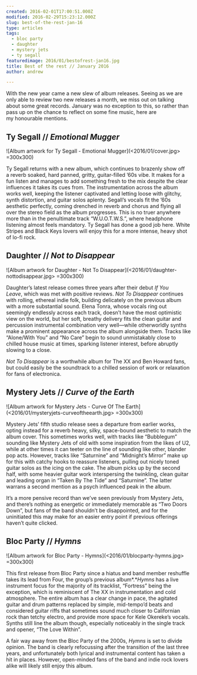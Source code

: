 ```yaml
---
created: 2016-02-01T17:00:51.000Z
modified: 2016-02-29T15:23:12.000Z
slug: best-of-the-rest-jan-16
type: articles
tags:
  - bloc party
  - daughter
  - mystery jets
  - ty segall
featuredimage: 2016/01/bestofrest-jan16.jpg
title: Best of the rest // January 2016
author: andrew

---
```


With the new year came a new slew of album releases. Seeing as we are only able to review two new releases a month, we miss out on talking about some great records. January was no exception to this, so rather than pass up on the chance to reflect on some fine music, here are my honourable mentions.

## Ty Segall // *Emotional Mugger*

![Album artwork for Ty Segall - Emotional Mugger](<2016/01/cover.jpg> =300x300)

Ty Segall returns with a new album, which continues to brazenly show off a reverb soaked, hard panned, gritty, guitar-filled ’60s vibe. It makes for a fun listen and manages to add something fresh to the mix despite the clear influences it takes its cues from. The instrumentation across the album works well, keeping the listener captivated and letting loose with glitchy, synth distortion, and guitar solos aplenty. Segall’s vocals fit the ’60s aesthetic perfectly, coming drenched in reverb and chorus and flying all over the stereo field as the album progresses. This is no truer anywhere more than in the penultimate track “W.U.O.T.W.S.”, where headphone listening almost feels mandatory. Ty Segall has done a good job here. White Stripes and Black Keys lovers will enjoy this for a more intense, heavy shot of lo-fi rock.

## Daughter // *Not to Disappear*

![Album artwork for Daughter - Not To Disappear](<2016/01/daughter-nottodisappear.jpg> =300x300)

Daughter’s latest release comes three years after their debut *If You Leave*, which was met with positive reviews. *Not To Disappear* continues with rolling, ethereal indie folk, building delicately on the previous album with a more substantial sound. Elena Tonra, whose vocals ring out seemingly endlessly across each track, doesn’t have the most optimistic view on the world, but her soft, breathy delivery fits the clean guitar and percussion instrumental combination very well—while otherworldly synths make a prominent appearance across the album alongside them. Tracks like “Alone/With You” and “No Care” begin to sound unmistakably close to chilled house music at times, sparking listener interest, before abruptly slowing to a close.

*Not To Disappear* is a worthwhile album for The XX and Ben Howard fans, but could easily be the soundtrack to a chilled session of work or relaxation for fans of electronica.

## Mystery Jets // *Curve of the Earth*

![Album artwork for Mystery Jets - Curve Of The Earth](<2016/01/mysteryjets-curveoftheearth.jpg> =300x300)

Mystery Jets’ fifth studio release sees a departure from earlier works, opting instead for a reverb heavy, silky, space-bound aesthetic to match the album cover. This sometimes works well, with tracks like “Bubblegum” sounding like Mystery Jets of old with some inspiration from the likes of U2, while at other times it can teeter on the line of sounding like other, blander pop acts. However, tracks like “Saturnine” and “Midnight’s Mirror” make up for this with catchy hooks to reassure listeners, pulling out nicely toned guitar solos as the icing on the cake. The album picks up by the second half, with some heavier guitar work interspersing the twinkling, clean guitar and leading organ in “Taken By The Tide” and “Saturnine”. The latter warrans a second mention as a psych influenced peak in the album.

It’s a more pensive record than we’ve seen previously from Mystery Jets, and there’s nothing as energetic or immediately memorable as “Two Doors Down”, but fans of the band shouldn’t be disappointed, and for the uninitiated this may make for an easier entry point if previous offerings haven’t quite clicked.

## Bloc Party // *Hymns*

![Album artwork for Bloc Party - Hymns](<2016/01/blocparty-hymns.jpg> =300x300)

This first release from Bloc Party since a hiatus and band member reshuffle takes its lead from Four, the group’s previous album*.**Hymns* has a live instrument focus for the majority of its tracklist, “Fortress” being the exception, which is reminiscent of The XX in instrumentation and cold atmosphere. The entire album has a clear change in pace, the agitated guitar and drum patterns replaced by simple, mid-tempo’d beats and considered guitar riffs that sometimes sound much closer to Californian rock than tetchy electro, and provide more space for Kele Okereke’s vocals. Synths still line the album though, especially noticeably in the single track and opener, “The Love Within”.

A fair way away from the Bloc Party of the 2000s, *Hymns* is set to divide opinion. The band is clearly refocussing after the transition of the last three years, and unfortunately both lyrical and instrumental content has taken a hit in places. However, open-minded fans of the band and indie rock lovers alike will likely still enjoy this album.